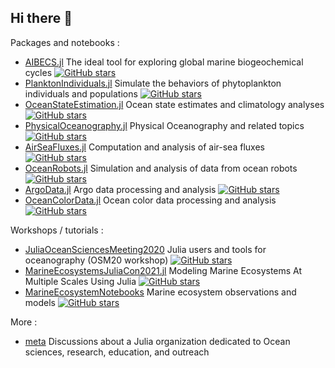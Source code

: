 ## Hi there 👋

Packages and notebooks :

- [AIBECS.jl](https://github.com/JuliaOcean/AIBECS.jl) The ideal tool for exploring global marine biogeochemical cycles [![GitHub stars](https://badgen.net/github/stars/JuliaOcean/AIBECS.jl)](https://GitHub.com/JuliaOcean/AIBECS.jl/stargazers/)
- [PlanktonIndividuals.jl](https://github.com/JuliaOcean/PlanktonIndividuals.jl) Simulate the behaviors of phytoplankton individuals and populations [![GitHub stars](https://badgen.net/github/stars/JuliaOcean/PlanktonIndividuals.jl)](https://GitHub.com/JuliaOcean/PlanktonIndividuals.jl/stargazers/)
- [OceanStateEstimation.jl](https://github.com/JuliaOcean/OceanStateEstimation.jl) Ocean state estimates and climatology analyses [![GitHub stars](https://badgen.net/github/stars/JuliaOcean/OceanStateEstimation.jl)](https://GitHub.com/JuliaOcean/OceanStateEstimation.jl/stargazers/)
- [PhysicalOceanography.jl](https://github.com/JuliaOcean/PhysicalOceanography.jl) Physical Oceanography and related topics[![GitHub stars](https://badgen.net/github/stars/JuliaOcean/PhysicalOceanography.jl)](https://GitHub.com/JuliaOcean/PhysicalOceanography.jl/stargazers/)
- [AirSeaFluxes.jl](https://github.com/JuliaOcean/AirSeaFluxes.jl) Computation and analysis of air-sea fluxes [![GitHub stars](https://badgen.net/github/stars/JuliaOcean/AirSeaFluxes.jl)](https://GitHub.com/JuliaOcean/AirSeaFluxes.jl/stargazers/)
- [OceanRobots.jl](https://github.com/JuliaOcean/OceanRobots.jl) Simulation and analysis of data from ocean robots [![GitHub stars](https://badgen.net/github/stars/JuliaOcean/OceanRobots.jl)](https://GitHub.com/JuliaOcean/OceanRobots.jl/stargazers/)
- [ArgoData.jl](https://github.com/JuliaOcean/ArgoData.jl) Argo data processing and analysis [![GitHub stars](https://badgen.net/github/stars/JuliaOcean/ArgoData.jl)](https://GitHub.com/JuliaOcean/ArgoData.jl/stargazers/)
- [OceanColorData.jl](https://github.com/JuliaOcean/OceanColorData.jl) Ocean color data processing and analysis [![GitHub stars](https://badgen.net/github/stars/JuliaOcean/OceanColorData.jl)](https://GitHub.com/JuliaOcean/OceanColorData.jl/stargazers/)

Workshops / tutorials :

- [JuliaOceanSciencesMeeting2020](https://github.com/JuliaOcean/JuliaOceanSciencesMeeting2020) Julia users and tools for oceanography (OSM20 workshop) [![GitHub stars](https://badgen.net/github/stars/JuliaOcean/JuliaOceanSciencesMeeting2020)](https://GitHub.com/JuliaOcean/JuliaOceanSciencesMeeting2020/stargazers/)
- [MarineEcosystemsJuliaCon2021.jl](https://github.com/JuliaOcean/MarineEcosystemsJuliaCon2021.jl) Modeling Marine Ecosystems At Multiple Scales Using Julia [![GitHub stars](https://badgen.net/github/stars/JuliaOcean/MarineEcosystemsJuliaCon2021.jl)](https://GitHub.com/JuliaOcean/MarineEcosystemsJuliaCon2021.jl/stargazers/)
- [MarineEcosystemNotebooks](https://github.com/JuliaOcean/MarineEcosystemNotebooks) Marine ecosystem observations and models [![GitHub stars](https://badgen.net/github/stars/JuliaOcean/MarineEcosystemNotebooks)](https://GitHub.com/JuliaOcean/MarineEcosystemNotebooks/stargazers/)

More : 

- [meta](https://github.com/JuliaOcean/meta) Discussions about a Julia organization dedicated to Ocean sciences, research, education, and outreach

<!--

**Here are some ideas to get you started:**

🙋‍♀️ A short introduction - what is your organization all about?
🌈 Contribution guidelines - how can the community get involved?
👩‍💻 Useful resources - where can the community find your docs? Is there anything else the community should know?
🍿 Fun facts - what does your team eat for breakfast?
🧙 Remember, you can do mighty things with the power of [Markdown](https://docs.github.com/github/writing-on-github/getting-started-with-writing-and-formatting-on-github/basic-writing-and-formatting-syntax)
-->
